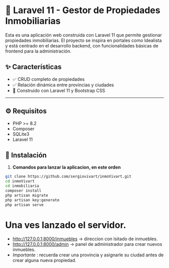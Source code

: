 # 🏡 Laravel 11 - Gestor de Propiedades Inmobiliarias

Esta es una aplicación web construida con Laravel 11 que permite gestionar propiedades inmobiliarias. El proyecto se inspira en portales como Idealista y está centrado en el desarrollo backend, con funcionalidades básicas de frontend para la administración.

## ✨ Características

- ✅ CRUD completo de propiedades
- ✅ Relación dinámica entre provincias y ciudades
- 🧪 Construido con Laravel 11 y Bootstrap CSS

---

## ⚙️ Requisitos

- PHP >= 8.2
- Composer
- SQLite3
- Laravel 11

## 🚀 Instalación

1. **Comandos para lanzar la aplicacion, en este orden**

```bash
git clone https://github.com/sergiovivart/inmoVivart.git
cd inmoVivart
cd inmobiliaria
composer install
php artisan migrate
php artisan key:generate
php artisan serve
```

# Una ves lanzado el servidor.

- http://127.0.0.1:8000/inmuebles -> direccion con lsitado de inmuebles.
- http://127.0.0.1:8000/admin -> panel de administrador para crear nuevos inmuebles.
- *Importante* : recuerda crear una provincia y asignarle su ciudad antes de crear alguna nueva propiedad.
